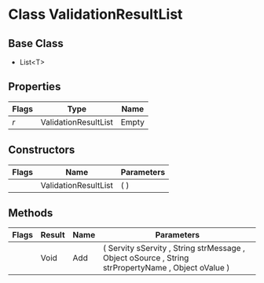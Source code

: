 # Class ValidationResultList
## Base Class
- List&lt;T&gt;
## Properties
Flags|Type|Name
-|-|-
*r* &nbsp;|ValidationResultList|Empty
## Constructors
Flags|Name|Parameters
-|-|-
&nbsp;|ValidationResultList|( )
## Methods
Flags|Result|Name|Parameters
-|-|-|-
&nbsp;|Void|Add|( Servity sServity , String strMessage , Object oSource , String strPropertyName , Object oValue )
